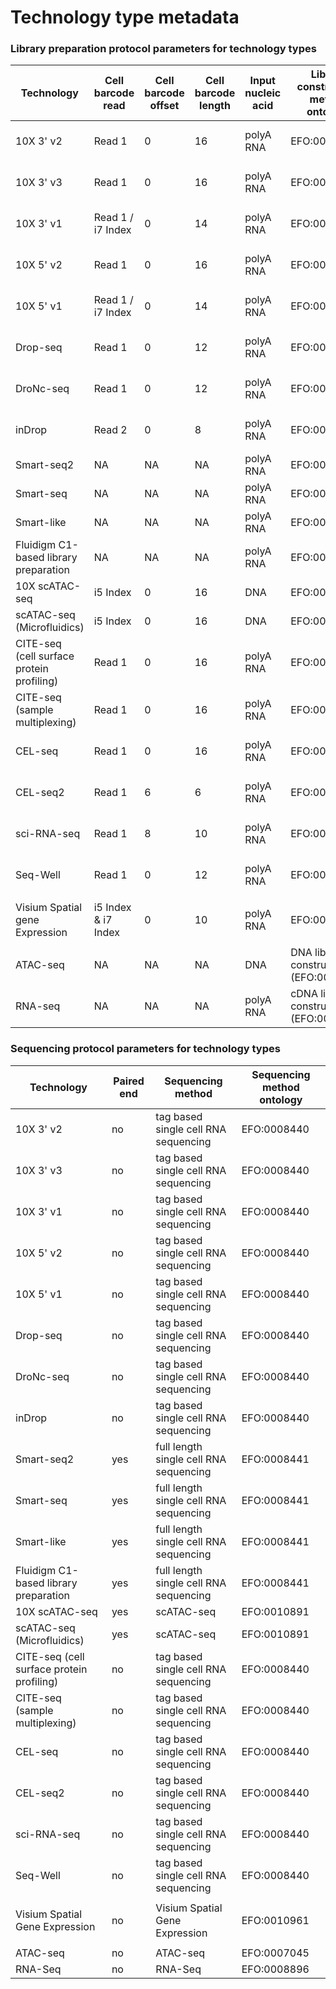 # Technology type metadata


### Library preparation protocol parameters for technology types


| Technology                                 | Cell barcode read | Cell barcode offset | Cell barcode length | Input nucleic acid | Library construction method ontology       | End bias    | Primer  | strand    | Umi barcode read | Umi barcode offset | Umi barcode length |
|--------------------------------------------|-------------------|---------------------|---------------------|--------------------|--------------------------------------------------|-------------|---------|-----------|------------------|--------------------|--------------------|
| 10X 3' v2                                  | Read 1            | 0                   | 16                  | polyA RNA          | EFO:0009899                                      | 3 prime tag | poly-dT | first     | Read 1           | 16                 | 10                 |
| 10X 3' v3                                  | Read 1            | 0                   | 16                  | polyA RNA          | EFO:0009922                                      | 3 prime tag | poly-dT | first     | Read 1           | 16                 | 12                 |
| 10X 3' v1                                  | Read 1 / i7 Index | 0                   | 14                  | polyA RNA          | EFO:0009901                                      | 3 prime tag | poly-dT | first     | Read 1 / Read 2  | 14                 | 10                 |
| 10X 5' v2                                  | Read 1            | 0                   | 16                  | polyA RNA          | EFO:0009900                                      | 5 prime tag | poly-dT | first     | Read 1           | 16                 | 10                 |
| 10X 5' v1                                  | Read 1 / i7 Index | 0                   | 14                  | polyA RNA          | EFO:0011025                                      | 5 prime tag | poly-dT | first     | Read 1           | 14                 | 10                 |
| Drop-seq                                   | Read 1            | 0                   | 12                  | polyA RNA          | EFO:0008722                                      | 3 prime tag | poly-dT | first     | Read 1           | 12                 | 8                  |
| DroNc-seq                                  | Read 1            | 0                   | 12                  | polyA RNA          | EFO:0008720                                      | 3 prime tag | poly-dT | first     | Read 1           | 12                 | 8                  |
| inDrop                                     | Read 2            | 0                   | 8                   | polyA RNA          | EFO:0008780                                      | 3 prime tag | poly-dT | first     | Read 2           | 8                  | 6                  |
| Smart-seq2                                 | NA                | NA                  | NA                  | polyA RNA          | EFO:0008931                                      | full length | poly-dT | unstranded| NA               | NA                 | NA                 |   
| Smart-seq                                  | NA                | NA                  | NA                  | polyA RNA          | EFO:0008930                                      | full length | poly-dT | unstranded| NA               | NA                 | NA                 |
| Smart-like                                 | NA                | NA                  | NA                  | polyA RNA          | EFO:0010184                                      | full length | poly-dT | unstranded| NA               | NA                 | NA                 |
| Fluidigm C1-based library preparation      | NA                | NA                  | NA                  | polyA RNA          | EFO:0010058                                      | full length | poly-dT | unstranded| NA               | NA                 | NA                 |
| 10X scATAC-seq                             | i5 Index          | 0                   | 16                  | DNA                | EFO:0030007                                      | full length | random  | unstranded| NA               | NA                 | NA                 |
| scATAC-seq (Microfluidics)                 | i5 Index          | 0                   | 16                  | DNA                | EFO:0008904                                      | full length | random  | unstranded| NA               | NA                 | NA                 |
| CITE-seq (cell surface protein profiling)  | Read 1            | 0                   | 16                  | polyA RNA          | EFO:0030008                                      | 3 prime tag | poly-dT | first     | Read 1           | 16                 | 12                 |
| CITE-seq (sample multiplexing)             | Read 1            | 0                   | 16                   | polyA RNA         | EFO:0030009                                      | 3 prime tag | poly-dT | first     | Read 1           | 16                 | 12                 |
| CEL-seq                                    | Read 1            | 0                   | 16                  | polyA RNA          | EFO:0009294                                      | 3 prime tag | poly-dT | first     | Read 1           | 16                 | 12                 |
| CEL-seq2                                   | Read 1            | 6                   | 6                   | polyA RNA          | EFO:0010010                                      | 3 prime tag | poly-dT | first     | Read 1           | 0                  | 6                  |
| sci-RNA-seq                                | Read 1            | 8                   | 10                  | polyA RNA          | EFO:0010550                                      | 3 prime tag | poly-dT | first     | Read 1           | 0                  | 8                  |
| Seq-Well                                   | Read 1            | 0                   | 12                  | polyA RNA          | EFO:0008919                                      | 3 prime tag | poly-dT | first     | Read 1           | 12                 | 8                  |
|                                            |                   |                     |                     |                    |                                                  |             |         |           |                  |                    |                    |
| Visium Spatial gene Expression             |i5 Index & i7 Index| 0                   | 10                  | polyA RNA          | EFO:0010961                                      | 3 prime tag | poly-dT | first     | Read 1           | 0 spatial,16 umi  | 16 spatial,10 umi   |      
|                                            |                   |                     |                     |                    |                                                  |             |         |           |                  |                    |                    |
| ATAC-seq                                   | NA                | NA                  | NA                  | DNA                | DNA library construction (EFO:0010172)         | full length | random  | unstranded| NA               | NA                 | NA                 |      
| RNA-seq                                   | NA                | NA                  | NA                  | polyA RNA            | cDNA library construction (EFO:0004187)         | full length | poly-dT | unstranded| NA               | NA                 | NA                 |

### Sequencing protocol parameters for technology types

| Technology                                 | Paired end  | Sequencing method                      | Sequencing method ontology
|--------------------------------------------|-------------|----------------------------------------|----------------------------|
| 10X 3' v2                                  | no          | tag based single cell RNA sequencing   | EFO:0008440                |                 
| 10X 3' v3                                  | no          | tag based single cell RNA sequencing   | EFO:0008440                |                 
| 10X 3' v1                                  | no          | tag based single cell RNA sequencing   | EFO:0008440                |                 
| 10X 5' v2                                  | no          | tag based single cell RNA sequencing   | EFO:0008440                |                 
| 10X 5' v1                                  | no          | tag based single cell RNA sequencing   | EFO:0008440                |    
| Drop-seq                                   | no          | tag based single cell RNA sequencing   | EFO:0008440                | 
| DroNc-seq                                  | no          | tag based single cell RNA sequencing   | EFO:0008440                |                 
| inDrop                                     | no          | tag based single cell RNA sequencing   | EFO:0008440                |             
| Smart-seq2                                 | yes         | full length single cell RNA sequencing | EFO:0008441                |          
| Smart-seq                                  | yes         | full length single cell RNA sequencing | EFO:0008441                |                 
| Smart-like                                 | yes         | full length single cell RNA sequencing | EFO:0008441                |                 
| Fluidigm C1-based library preparation      | yes         | full length single cell RNA sequencing | EFO:0008441                |      
| 10X scATAC-seq                             | yes         | scATAC-seq                             | EFO:0010891                | 
| scATAC-seq (Microfluidics)                 | yes         | scATAC-seq                             | EFO:0010891                | 
| CITE-seq (cell surface protein profiling)  | no          | tag based single cell RNA sequencing   | EFO:0008440                |       
| CITE-seq (sample multiplexing)             | no          | tag based single cell RNA sequencing   | EFO:0008440                |     
| CEL-seq                                    | no          | tag based single cell RNA sequencing   | EFO:0008440                |                 
| CEL-seq2                                   | no          | tag based single cell RNA sequencing   | EFO:0008440                |     
| sci-RNA-seq                                | no          | tag based single cell RNA sequencing   | EFO:0008440                |    
| Seq-Well                                   | no          | tag based single cell RNA sequencing   | EFO:0008440                | 
|                                            |             |                                        |                            | 
| Visium Spatial Gene Expression             | no          | Visium Spatial Gene Expression         | EFO:0010961                |
|                                            |             |                                        |                            | 
| ATAC-seq                                   | no          | ATAC-seq                               | EFO:0007045                | 
| RNA-Seq                                    | no          | RNA-Seq                                | EFO:0008896                | 
